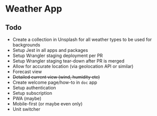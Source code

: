 # Weather App

## Todo

- Create a collection in Unsplash for all weather types to be used for backgrounds
- Setup Jest in all apps and packages
- Setup Wrangler staging deployment per PR
- Setup Wrangler staging tear-down after PR is merged
- Allow for accurate location (via geolocation API or similar)
- Forecast view
- ~~Detailed current view (wind, humidity etc)~~
- Create welcome page/how-to in `doc` app
- Setup authentication
- Setup subscription
- PWA (maybe)
- Mobile-first (or maybe even only)
- Unit switcher
